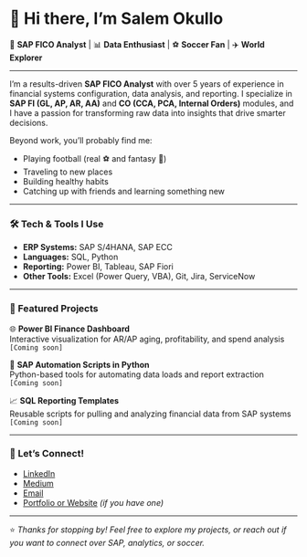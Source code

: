 # 👋 Hi there, I’m Salem Okullo

💼 **SAP FICO Analyst** | 📊 **Data Enthusiast** | ⚽ **Soccer Fan** | ✈️ **World Explorer**

---

I’m a results-driven **SAP FICO Analyst** with over 5 years of experience in financial systems configuration, data analysis, and reporting. I specialize in **SAP FI (GL, AP, AR, AA)** and **CO (CCA, PCA, Internal Orders)** modules, and I have a passion for transforming raw data into insights that drive smarter decisions.

Beyond work, you’ll probably find me:
- Playing football (real ⚽ and fantasy 🏈)
- Traveling to new places
- Building healthy habits
- Catching up with friends and learning something new

---

### 🛠️ Tech & Tools I Use
- **ERP Systems:** SAP S/4HANA, SAP ECC
- **Languages:** SQL, Python
- **Reporting:** Power BI, Tableau, SAP Fiori
- **Other Tools:** Excel (Power Query, VBA), Git, Jira, ServiceNow

---

### 📂 Featured Projects

🌐 **Power BI Finance Dashboard**  
Interactive visualization for AR/AP aging, profitability, and spend analysis  
`[Coming soon]`

🐍 **SAP Automation Scripts in Python**  
Python-based tools for automating data loads and report extraction  
`[Coming soon]`

📈 **SQL Reporting Templates**  
Reusable scripts for pulling and analyzing financial data from SAP systems  
`[Coming soon]`

---

### 🔗 Let’s Connect!
- [LinkedIn](www.linkedin.com/in/salem-okullo-25a88024b)  
- [Medium](https://medium.com/@salemaliokullo)  
- [Email](salemokullo@gmail.com)  
- [Portfolio or Website](https://alihomeagent.com) *(if you have one)*

---

⭐ *Thanks for stopping by! Feel free to explore my projects, or reach out if you want to connect over SAP, analytics, or soccer.*
